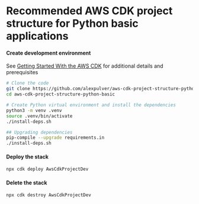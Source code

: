 # Recommended AWS CDK project structure for Python basic applications

#### Create development environment
See [Getting Started With the AWS CDK](https://docs.aws.amazon.com/cdk/latest/guide/getting_started.html)
for additional details and prerequisites

```bash
# Clone the code
git clone https://github.com/alexpulver/aws-cdk-project-structure-python-basic
cd aws-cdk-project-structure-python-basic

# Create Python virtual environment and install the dependencies
python3 -m venv .venv
source .venv/bin/activate
./install-deps.sh

## Upgrading dependencies
pip-compile --upgrade requirements.in
./install-deps.sh
```

#### Deploy the stack
```bash
npx cdk deploy AwsCdkProjectDev
```

#### Delete the stack
```bash
npx cdk destroy AwsCdkProjectDev
```

